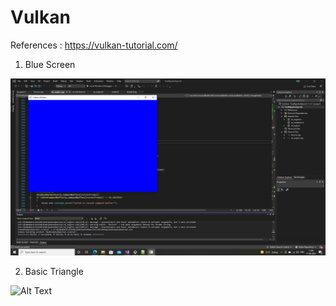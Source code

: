 # Vulkan

References : https://vulkan-tutorial.com/

1. Blue Screen

![Alt Text](https://github.com/pournimap/Vulkan/blob/main/01_Blue_Screen/BlueScreen.png)

2. Basic Triangle

![Alt Text](https://github.com/pournimap/Vulkan/blob/main/01_Blue_Screen/BasicTriangle.png)
